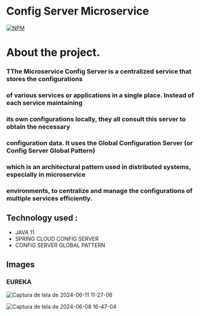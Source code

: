 # Config Server Microservice

[![NPM](https://img.shields.io/npm/l/react)](https://github.com/JoelMaciel/Product-Catalog/blob/readm/LICENCE)

# About the project.

### TThe Microservice Config Server is a centralized service that stores the configurations 
### of various services or applications in a single place. Instead of each service maintaining
### its own configurations locally, they all consult this server to obtain the necessary 
### configuration data. It uses the Global Configuration Server (or Config Server Global Pattern)
### which is an architectural pattern used in distributed systems, especially in microservice
### environments, to centralize and manage the configurations of multiple services efficiently.


## Technology used :
-  JAVA 11 
-  SPRING CLOUD CONFIG SERVER
-  CONFIG SERVER GLOBAL PATTERN

## Images

### EUREKA
![Captura de tela de 2024-06-11 11-27-06](https://github.com/JoelMaciel/ead_authuser_microservice/assets/77079093/953f3b67-2a0d-425e-a456-3c13572e81d2)

![Captura de tela de 2024-06-08 16-47-04](https://github.com/JoelMaciel/ead_config_server_microservice/assets/77079093/d2cf72b1-0b45-41ba-9901-915a65fd4115)

